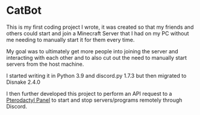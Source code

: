 # CatBot
This is my first coding project I wrote, it was created so that my friends and others could start and join a Minecraft Server that I had on my PC without me needing to manually start it for them every time.

My goal was to ultimately get more people into joining the server and interacting with each other and to also cut out the need to manually start servers from the host machine.

I started writing it in Python 3.9 and discord.py 1.7.3 but then migrated to Disnake 2.4.0

I then further developed this project to perform an API request to a [Pterodactyl Panel](https://pterodactyl.io/) to start and stop servers/programs remotely through Discord.
